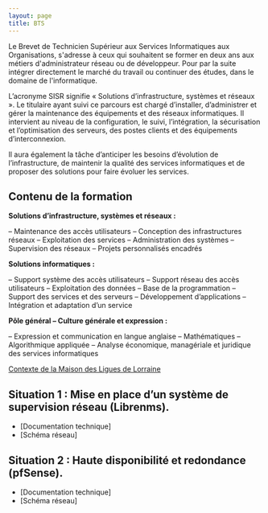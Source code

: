 ```yaml
---
layout: page
title: BTS
---
```


Le Brevet de Technicien Supérieur aux Services Informatiques aux Organisations, s'adresse à ceux qui souhaitent se former en deux ans aux métiers d'administrateur réseau ou de développeur. Pour par la suite intégrer directement le marché du travail ou continuer des études, dans le domaine de l'informatique.

L’acronyme SISR signifie « Solutions d’infrastructure, systèmes et réseaux ». Le titulaire ayant suivi ce parcours est chargé d’installer, d’administrer et gérer la maintenance des équipements et des réseaux informatiques. Il intervient au niveau de la configuration, le suivi, l’intégration, la sécurisation et l’optimisation des serveurs, des postes clients et des équipements d’interconnexion.

Il aura également la tâche d’anticiper les besoins d’évolution de l’infrastructure, de maintenir la qualité des services informatiques et de proposer des solutions pour faire évoluer les services.

## Contenu de la formation

**Solutions d’infrastructure, systèmes et réseaux :**

– Maintenance des accès utilisateurs
– Conception des infrastructures réseaux
– Exploitation des services
– Administration des systèmes
– Supervision des réseaux
– Projets personnalisés encadrés

**Solutions informatiques :**

– Support système des accès utilisateurs
– Support réseau des accès utilisateurs
– Exploitation des données
– Base de la programmation
– Support des services et des serveurs
– Développement d’applications
– Intégration et adaptation d’un service

**Pôle général – Culture générale et expression :**

– Expression et communication en langue anglaise
– Mathématiques
– Algorithmique appliquée
– Analyse économique, managériale et juridique des services informatiques

[Contexte de la Maison des Ligues de Lorraine](#)

## Situation 1 : Mise en place d’un système de supervision réseau (Librenms).

- [Documentation technique]
- [Schéma réseau]

## Situation 2 : Haute disponibilité et redondance (pfSense).

- [Documentation technique]
- [Schéma réseau]
